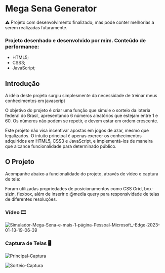 <h1>Mega Sena Generator</h1>

⚠️ Projeto com desenvolvimento finalizado, mas pode conter melhorias a serem realizadas futuramente.

### Projeto desenhado e desenvolvido por mim. Conteúdo de performance:

+ HTML5;
+ CSS3;
+ JavaScript;


<h2>Introdução</h2>

<p> A idéia deste projeto surgiu simplesmente da necessidade de treinar meus conhecimentos em javascript</p>
<p> O objetivo do projeto é criar uma função que simule o sorteio da loteria federal do Brasil, apresentando 6 números
aleatórios que estejam entre 1 e 60. Os números não podem se repetir, e devem estar em ordem crescente.</p>
<p> Este projeto não visa incentivar apostas em jogos de azar, mesmo que legalizados. O intuito principal é apenas
exercer os conhecimentos adquiridos em HTML5, CSS3 e JavaScript, e implementá-los de maneira que alcance funcionalidade para 
determinado público.</p>

<h2>O Projeto</h2>

<p>Acompanhe abaixo a funcionalidade do projeto, através de vídeo e captura de tela:</p>
<p>Foram utilizadas propriedades de posicionamentos como CSS Grid, box-sizin, flexbox, além de inserir o @media query 
para responsividade de telas de diferentes resoluções.</p>

### Vídeo 🎞️
![Simulador-Mega-Sena-e-mais-1-página-Pessoal-Microsoft_-Edge-2023-01-13-19-06-39](https://user-images.githubusercontent.com/119018022/212435057-e78e4e5d-ce18-4ad1-bc93-85bd2ffa098c.gif)

### Captura de Telas 🖥️
![Principal-Captura](https://user-images.githubusercontent.com/119018022/212433045-3faf8d48-966c-45fb-84ee-41ab575278bc.jpeg)

![Sorteio-Captura](https://user-images.githubusercontent.com/119018022/212433103-2530cc51-756b-41b9-823f-5bc18716b511.jpeg)



